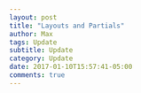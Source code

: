 ```yaml
---
layout: post
title: "Layouts and Partials"
author: Max
tags: Update
subtitle: Update
category: Update
date: 2017-01-10T15:57:41-05:00
comments: true
---
```


